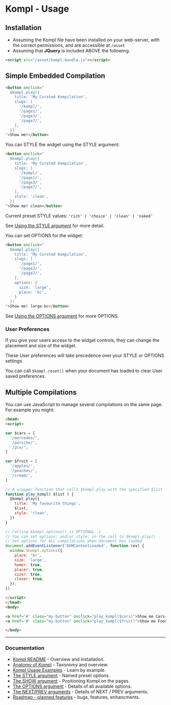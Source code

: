 # Kompl - Usage

## Installation

* Assuming the Kompl file have been installed on your web-server, with the correct permissions, and are accessible at `/asset`
* Assuming that **JQuery** is included ABOVE the following.

```html
<script src="/asset/kompl.bundle.js"></script>
```

## Simple Embedded Compilation

```html
<button onclick="
  $kompl.play({
    title: 'My Curated Kompilation',
    slugs: [
      '/kompl/',
      '/page1/',
      '/page3/',
      '/page7/',
    ],
  })
">Show me!</button>
```

You can STYLE the widget using the STYLE argument:
```html
<button onclick="
  $kompl.play({
    title: 'My Curated Kompilation',
    slugs: [
      '/kompl/',
      '/page1/',
      '/page3/',
      '/page7/',
    ],
    style: 'clean',
  })
">Show me! clean</button>
```

Current preset STYLE values: `'rich' | 'choice' | 'clean' | 'naked'`

See [Using the STYLE argument](example-style.md) for more detail.


You can set OPTIONS for the widget:
```html
<button onclick="
  $kompl.play({
    title: 'My Curated Kompilation',
    slugs: [
      '/page1/',
      '/page3/',
      '/page7/',
    ],
    options: {
      size: 'large',
      place: 'bc',
    }
  })
">Show me! large-bc</button>
```

See [Using the OPTIONS argument](example-options.md) for more OPTIONS.


### User Preferences

If you give your users access to the widget controls, they can change the placement and size of the widget.

These User preferences will take precedence over your STYLE or OPTIONS settings.

You can call  `$kompl.reset()` when your document has loaded to clear User saved preferences.


## Multiple Compilations

You can use JavaScript to manage several compilations on the same page. For example you might:

```html
<head>
<script>

var $cars = [
  '/mercedes/',
  '/porsche/',
  '/2cv/',
]

var $fruit = [
  '/apples/',
  '/peaches/',
  '/cream/',
]

// A wrapper function that calls $kompl.play with the specified $list
function play_kompl( $list ) {
  $kompl.play({
    title: 'My favourite things',
    $list,
    style: 'clean',
  })
}

// Calling $kompl.options() is OPTIONAL :)
// You can set options: and|or style: in the call to $kompl.play()
// Set options for ALL compilations when document has loaded
document.addEventListener('DOMContentLoaded', function (ev) {
  window.$kompl.options({
    place: 'br',
    size: 'large',
    homer: true,
    placer: true,
    sizer: true,
    closer: true,
  });
})

</script>
</head>
<body>

<a href='#' class="my-button" onclick="play_kompl($cars)">Show me Cars</a><br>
<a href='#' class="my-button" onclick="play_kompl($fruit)">Show me Food</a><br>

</body>

```

---

### Documentation

* [Kompl README](../README.md) - Overview and installation.
* [Anatomy of Kompl](widget-anatomy.md) - Taxonomy and overview.
* [Kompl Usage Examples](example-usage.md) - Learn by example.
* [The STYLE argument](example-style.md) - Named preset options.
* [The SHOW argument](example-show.md) - Positioning Kompl on the pages.
* [The OPTIONS argument](example-options.md) - Details of all available options.
* [The NEXT/PREV arguments](example-label.md) - Details of NEXT / PREV arguments.
* [Roadmap - planned features](widget-roadmap.md) - bugs, features, enhancments.
